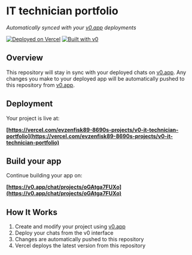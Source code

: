 # IT technician portfolio

*Automatically synced with your [v0.app](https://v0.app) deployments*

[![Deployed on Vercel](https://img.shields.io/badge/Deployed%20on-Vercel-black?style=for-the-badge&logo=vercel)](https://vercel.com/evzenfisk89-8690s-projects/v0-it-technician-portfolio)
[![Built with v0](https://img.shields.io/badge/Built%20with-v0.app-black?style=for-the-badge)](https://v0.app/chat/projects/oGAtga7FUXo)

## Overview

This repository will stay in sync with your deployed chats on [v0.app](https://v0.app).
Any changes you make to your deployed app will be automatically pushed to this repository from [v0.app](https://v0.app).

## Deployment

Your project is live at:

**[https://vercel.com/evzenfisk89-8690s-projects/v0-it-technician-portfolio](https://vercel.com/evzenfisk89-8690s-projects/v0-it-technician-portfolio)**

## Build your app

Continue building your app on:

**[https://v0.app/chat/projects/oGAtga7FUXo](https://v0.app/chat/projects/oGAtga7FUXo)**

## How It Works

1. Create and modify your project using [v0.app](https://v0.app)
2. Deploy your chats from the v0 interface
3. Changes are automatically pushed to this repository
4. Vercel deploys the latest version from this repository
